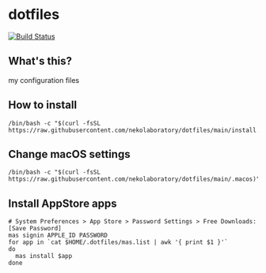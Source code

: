 # dotfiles

[![Build Status](https://github.com/nekolaboratory/dotfiles/actions/workflows/main.yml/badge.svg?branch=main)](https://github.com/nekolaboratory/dotfiles/actions/workflows/main.yml)

## What's this?
my configuration files

## How to install

```
/bin/bash -c "$(curl -fsSL https://raw.githubusercontent.com/nekolaboratory/dotfiles/main/install.sh)"
```

## Change macOS settings

```
/bin/bash -c "$(curl -fsSL https://raw.githubusercontent.com/nekolaboratory/dotfiles/main/.macos)"
```

## Install AppStore apps

```
# System Preferences > App Store > Password Settings > Free Downloads: [Save Password]
mas signin APPLE_ID PASSWORD
for app in `cat $HOME/.dotfiles/mas.list | awk '{ print $1 }'`
do
  mas install $app
done
```
